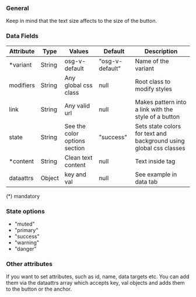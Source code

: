 ### General
Keep in mind that the text size affects to the size of the button.

### Data Fields
| Attribute | Type | Values | Default | Description |
|---|---|---|---|---|
| *variant | String | osg-v-default | "osg-v-default" | Name of the variant |
| modifiers | String | Any global css class | null | Root class to modify styles |
| link | String | Any valid url | null | Makes pattern into a link with the style of a button |
| state | String | See the color options section | "success" | Sets state colors for text and background using global css classes |
| *content | String | Clean text content | null | Text inside tag |
| dataattrs | Object | key and val | null | See example in data tab |

(*) mandatory

### State options
- "muted"
- "primary"
- "success"
- "warning"
- "danger"

### Other attributes
If you want to set attributes, such as id, name, data targets etc. You can add them via the dataattrs array which accepts key, val objects and adds them to the button or the anchor.
